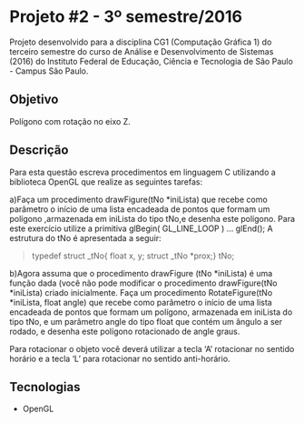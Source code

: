 # Projeto #2 - 3º semestre/2016

Projeto desenvolvido para a disciplina CG1 (Computação Gráfica 1) do terceiro semestre do curso de Análise e Desenvolvimento de Sistemas (2016) do Instituto Federal de Educação, Ciência e Tecnologia de São Paulo - Campus São Paulo. 


## Objetivo
Polígono com rotação no eixo Z.

## Descrição
Para esta questão escreva procedimentos em linguagem C utilizando a biblioteca OpenGL que realize as  seguintes tarefas:

a)Faça um procedimento drawFigure(tNo *iniLista) que recebe como parâmetro o início de uma lista encadeada de pontos que formam um polígono ,armazenada em iniLista do tipo tNo,e desenha este polígono. Para este exercício utilize a primitiva glBegin( GL_LINE_LOOP ) ... glEnd(); A estrutura do tNo é apresentada a seguir:


> typedef struct _tNo{ float x, y; struct _tNo *prox;} tNo;


b)Agora assuma que o procedimento drawFigure (tNo *iniLista) é uma função dada (você não pode modificar o procedimento drawFigure(tNo *iniLista) criado inicialmente. Faça um procedimento RotateFigure(tNo *iniLista, float angle) que recebe como parâmetro o início de uma lista encadeada de pontos que formam um polígono, armazenada em iniLista do tipo tNo, e um parâmetro angle do tipo float que contém um ângulo a ser rodado, e desenha este polígono rotacionado de angle graus.

Para rotacionar o objeto você deverá utilizar a tecla ‘A’ rotacionar no sentido horário e a tecla ‘L’ para rotacionar no sentido anti-horário.

## Tecnologias

- OpenGL
